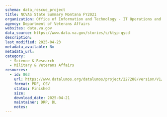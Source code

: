 ```yaml
---
schema: data_rescue_project 
title: NCVAS State Summary Montana FY2021
organization: Office of Information and Technology - IT Operations and Services (ITOPS)
agency: Department of Veterans Affairs
websites: data.va.gov
data_source: https://www.data.va.gov/stories/s/ktyp-qycd
description: 
last_modified: 2025-04-23
metadata_available: No
metadata_url: 
category:
  - Science & Research 
  - Military & Veterans Affairs 
resources:
  - id: 863
    url: https://www.datalumos.org/datalumos/project/227288/version/V1/view
    format: PDF, CSV
    status: Finished
    size: 
    download_date: 2025-04-21
    maintainer: DRP, DL
    notes: 
---
```

